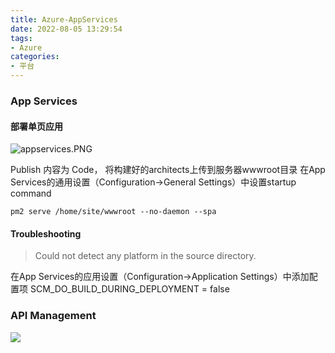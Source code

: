 ```yaml
---
title: Azure-AppServices
date: 2022-08-05 13:29:54
tags:
- Azure
categories: 
- 平台
---
```

### App Services
#### 部署单页应用
![appservices.PNG](http://tva1.sinaimg.cn/large/a60edd42gy1h4vufb8vvbj20p70axdja.jpg)

Publish 内容为 Code， 将构建好的architects上传到服务器wwwroot目录
在App Services的通用设置（Configuration->General Settings）中设置startup command
```
pm2 serve /home/site/wwwroot --no-daemon --spa
```

#### Troubleshooting

> Could not detect any platform in the source directory.

在App Services的应用设置（Configuration->Application Settings）中添加配置项
SCM_DO_BUILD_DURING_DEPLOYMENT = false

### API Management
![](https://docs.microsoft.com/zh-cn/azure/api-management/media/api-management-key-concepts/api-management-components.png)